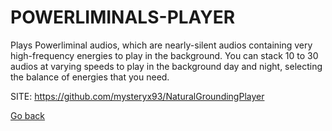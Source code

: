 # POWERLIMINALS-PLAYER
 
 Plays Powerliminal audios, which are nearly-silent audios 
 containing very high-frequency energies to play in the 
 background. You can stack 10 to 30 audios at varying speeds 
 to play in the background day and night, selecting the 
 balance of energies that you need.
 
 SITE: https://github.com/mysteryx93/NaturalGroundingPlayer

 [Go back](https://portable-linux-apps.github.io/apps.html)
